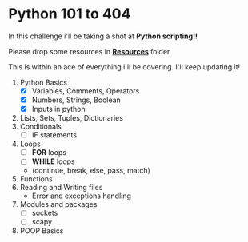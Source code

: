 # Python 101 to 404

In this challenge i'll be taking a shot at **Python scripting!!** 

Please drop some resources in [**Resources**](https://github.com/fr334aks-TTW/15-days-of-hacking/tree/main/Resources) folder

This is within an ace of everything i'll be covering. I'll keep updating it!
  
  
1. Python Basics
    - [x] Variables, Comments, Operators
    - [x] Numbers, Strings, Boolean
    - [x] Inputs in python
2. Lists, Sets, Tuples, Dictionaries  
4. Conditionals
    - [ ] IF statements
5. Loops
    - [ ] **FOR** loops
    - [ ] **WHILE** loops
     - \(continue, break, else, pass, match)
6. Functions
7. Reading and Writing files
    - Error and exceptions handling
8. Modules and packages
    - [ ] sockets
    - [ ] scapy
9. POOP Basics
